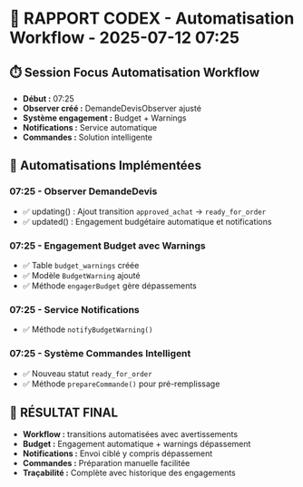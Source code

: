 # 🤖 RAPPORT CODEX - Automatisation Workflow - 2025-07-12 07:25

## ⏱️ Session Focus Automatisation Workflow
- **Début :** 07:25
- **Observer créé :** DemandeDevisObserver ajusté
- **Système engagement :** Budget + Warnings
- **Notifications :** Service automatique
- **Commandes :** Solution intelligente

## 🔄 Automatisations Implémentées

### 07:25 - Observer DemandeDevis
- ✅ updating() : Ajout transition `approved_achat` -> `ready_for_order`
- ✅ updated() : Engagement budgétaire automatique et notifications

### 07:25 - Engagement Budget avec Warnings
- ✅ Table `budget_warnings` créée
- ✅ Modèle `BudgetWarning` ajouté
- ✅ Méthode `engagerBudget` gère dépassements

### 07:25 - Service Notifications
- ✅ Méthode `notifyBudgetWarning()`

### 07:25 - Système Commandes Intelligent
- ✅ Nouveau statut `ready_for_order`
- ✅ Méthode `prepareCommande()` pour pré-remplissage

## 🎯 RÉSULTAT FINAL
- **Workflow :** transitions automatisées avec avertissements
- **Budget :** Engagement automatique + warnings dépassement
- **Notifications :** Envoi ciblé y compris dépassement
- **Commandes :** Préparation manuelle facilitée
- **Traçabilité :** Complète avec historique des engagements
